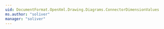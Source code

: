 ```yaml
---
uid: DocumentFormat.OpenXml.Drawing.Diagrams.ConnectorDimensionValues
ms.author: "soliver"
manager: "soliver"
---
```

